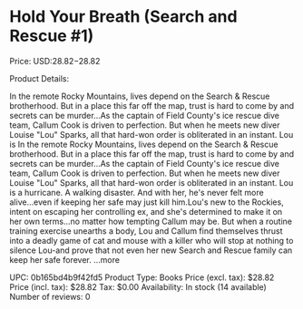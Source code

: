 # Hold Your Breath (Search and Rescue #1)

Price: USD:$28.82-$28.82

Product Details:

In the remote Rocky Mountains, lives depend on the Search & Rescue brotherhood. But in a place this far off the map, trust is hard to come by and secrets can be murder...As the captain of Field County's ice rescue dive team, Callum Cook is driven to perfection. But when he meets new diver Louise "Lou" Sparks, all that hard-won order is obliterated in an instant. Lou is In the remote Rocky Mountains, lives depend on the Search & Rescue brotherhood. But in a place this far off the map, trust is hard to come by and secrets can be murder...As the captain of Field County's ice rescue dive team, Callum Cook is driven to perfection. But when he meets new diver Louise "Lou" Sparks, all that hard-won order is obliterated in an instant. Lou is a hurricane. A walking disaster. And with her, he's never felt more alive...even if keeping her safe may just kill him.Lou's new to the Rockies, intent on escaping her controlling ex, and she's determined to make it on her own terms...no matter how tempting Callum may be. But when a routine training exercise unearths a body, Lou and Callum find themselves thrust into a deadly game of cat and mouse with a killer who will stop at nothing to silence Lou-and prove that not even her new Search and Rescue family can keep her safe forever. ...more

UPC: 0b165bd4b9f42fd5
Product Type: Books
Price (excl. tax): $28.82
Price (incl. tax): $28.82
Tax: $0.00
Availability: In stock (14 available)
Number of reviews: 0